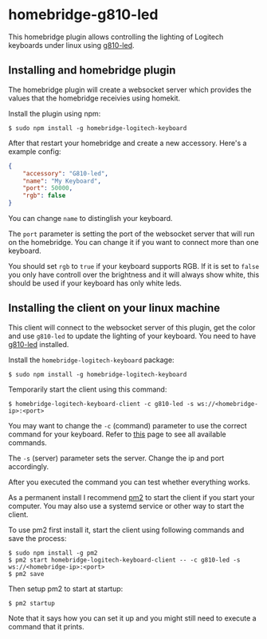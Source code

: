 # homebridge-g810-led

This homebridge plugin allows controlling the lighting of Logitech keyboards under linux using [g810-led](https://github.com/MatMoul/g810-led).

## Installing and homebridge plugin

The homebridge plugin will create a websocket server which provides the values that the homebridge receivies using homekit.

Install the plugin using npm:

```shell
$ sudo npm install -g homebridge-logitech-keyboard
```

After that restart your homebridge and create a new accessory. Here's a example config:

```json
{
    "accessory": "G810-led",
    "name": "My Keyboard",
    "port": 50000,
    "rgb": false
}
```

You can change `name` to distinglish your keyboard.

The `port` parameter is setting the port of the websocket server that will run on the homebridge. You can change it if you want to connect more than one keyboard.

You should set `rgb` to `true` if your keyboard supports RGB. If it is set to `false` you only have controll over the brightness and it will always show white, this should be used if your keyboard has only white leds.

## Installing the client on your linux machine

This client will connect to the websocket server of this plugin, get the color and use `g810-led` to update the lighting of your keyboard. You need to have [g810-led](https://github.com/MatMoul/g810-led/blob/master/INSTALL.md) installed.

Install the `homebridge-logitech-keyboard` package:

```shell
$ sudo npm install -g homebridge-logitech-keyboard
```

Temporarily start the client using this command:

```shell
$ homebridge-logitech-keyboard-client -c g810-led -s ws://<homebridge-ip>:<port>
```

You may want to change the `-c` (command) parameter to use the correct command for your keyboard. Refer to [this](https://github.com/MatMoul/g810-led#help-) page to see all available commands.

The `-s` (server) parameter sets the server. Change the ip and port accordingly.

After you executed the command you can test whether everything works.

As a permanent install I recommend [pm2](https://pm2.keymetrics.io/) to start the client if you start your computer. You may also use a systemd service or other way to start the client.

To use pm2 first install it, start the client using following commands and save the process:

```shell
$ sudo npm install -g pm2
$ pm2 start homebridge-logitech-keyboard-client -- -c g810-led -s ws://<homebridge-ip>:<port>
$ pm2 save
```

Then setup pm2 to start at startup:

```shell
$ pm2 startup
```

Note that it says how you can set it up and you might still need to execute a command that it prints.